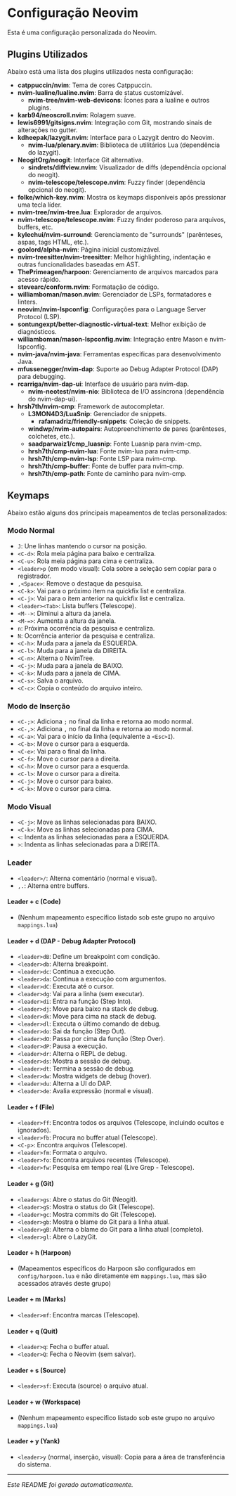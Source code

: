 # Configuração Neovim

Esta é uma configuração personalizada do Neovim.

## Plugins Utilizados

Abaixo está uma lista dos plugins utilizados nesta configuração:

- **catppuccin/nvim**: Tema de cores Catppuccin.
- **nvim-lualine/lualine.nvim**: Barra de status customizável.
    - **nvim-tree/nvim-web-devicons**: Ícones para a lualine e outros plugins.
- **karb94/neoscroll.nvim**: Rolagem suave.
- **lewis6991/gitsigns.nvim**: Integração com Git, mostrando sinais de alterações no gutter.
- **kdheepak/lazygit.nvim**: Interface para o Lazygit dentro do Neovim.
    - **nvim-lua/plenary.nvim**: Biblioteca de utilitários Lua (dependência do lazygit).
- **NeogitOrg/neogit**: Interface Git alternativa.
    - **sindrets/diffview.nvim**: Visualizador de diffs (dependência opcional do neogit).
    - **nvim-telescope/telescope.nvim**: Fuzzy finder (dependência opcional do neogit).
- **folke/which-key.nvim**: Mostra os keymaps disponíveis após pressionar uma tecla líder.
- **nvim-tree/nvim-tree.lua**: Explorador de arquivos.
- **nvim-telescope/telescope.nvim**: Fuzzy finder poderoso para arquivos, buffers, etc.
- **kylechui/nvim-surround**: Gerenciamento de "surrounds" (parênteses, aspas, tags HTML, etc.).
- **goolord/alpha-nvim**: Página inicial customizável.
- **nvim-treesitter/nvim-treesitter**: Melhor highlighting, indentação e outras funcionalidades baseadas em AST.
- **ThePrimeagen/harpoon**: Gerenciamento de arquivos marcados para acesso rápido.
- **stevearc/conform.nvim**: Formatação de código.
- **williamboman/mason.nvim**: Gerenciador de LSPs, formatadores e linters.
- **neovim/nvim-lspconfig**: Configurações para o Language Server Protocol (LSP).
- **sontungexpt/better-diagnostic-virtual-text**: Melhor exibição de diagnósticos.
- **williamboman/mason-lspconfig.nvim**: Integração entre Mason e nvim-lspconfig.
- **nvim-java/nvim-java**: Ferramentas específicas para desenvolvimento Java.
- **mfussenegger/nvim-dap**: Suporte ao Debug Adapter Protocol (DAP) para debugging.
- **rcarriga/nvim-dap-ui**: Interface de usuário para nvim-dap.
    - **nvim-neotest/nvim-nio**: Biblioteca de I/O assíncrona (dependência do nvim-dap-ui).
- **hrsh7th/nvim-cmp**: Framework de autocompletar.
    - **L3MON4D3/LuaSnip**: Gerenciador de snippets.
        - **rafamadriz/friendly-snippets**: Coleção de snippets.
    - **windwp/nvim-autopairs**: Autopreenchimento de pares (parênteses, colchetes, etc.).
    - **saadparwaiz1/cmp_luasnip**: Fonte Luasnip para nvim-cmp.
    - **hrsh7th/cmp-nvim-lua**: Fonte nvim-lua para nvim-cmp.
    - **hrsh7th/cmp-nvim-lsp**: Fonte LSP para nvim-cmp.
    - **hrsh7th/cmp-buffer**: Fonte de buffer para nvim-cmp.
    - **hrsh7th/cmp-path**: Fonte de caminho para nvim-cmp.

## Keymaps

Abaixo estão alguns dos principais mapeamentos de teclas personalizados:

### Modo Normal

- `J`: Une linhas mantendo o cursor na posição.
- `<C-d>`: Rola meia página para baixo e centraliza.
- `<C-u>`: Rola meia página para cima e centraliza.
- `<leader>p` (em modo visual): Cola sobre a seleção sem copiar para o registrador.
- `,<Space>`: Remove o destaque da pesquisa.
- `<C-k>`: Vai para o próximo item na quickfix list e centraliza.
- `<C-j>`: Vai para o item anterior na quickfix list e centraliza.
- `<leader><Tab>`: Lista buffers (Telescope).
- `<M-->`: Diminui a altura da janela.
- `<M-=>`: Aumenta a altura da janela.
- `n`: Próxima ocorrência da pesquisa e centraliza.
- `N`: Ocorrência anterior da pesquisa e centraliza.
- `<C-h>`: Muda para a janela da ESQUERDA.
- `<C-l>`: Muda para a janela da DIREITA.
- `<C-n>`: Alterna o NvimTree.
- `<C-j>`: Muda para a janela de BAIXO.
- `<C-k>`: Muda para a janela de CIMA.
- `<C-s>`: Salva o arquivo.
- `<C-c>`: Copia o conteúdo do arquivo inteiro.

### Modo de Inserção

- `<C-;>`: Adiciona `;` no final da linha e retorna ao modo normal.
- `<C-,>`: Adiciona `,` no final da linha e retorna ao modo normal.
- `<C-a>`: Vai para o início da linha (equivalente a `<Esc>I`).
- `<C-b>`: Move o cursor para a esquerda.
- `<C-e>`: Vai para o final da linha.
- `<C-f>`: Move o cursor para a direita.
- `<C-h>`: Move o cursor para a esquerda.
- `<C-l>`: Move o cursor para a direita.
- `<C-j>`: Move o cursor para baixo.
- `<C-k>`: Move o cursor para cima.

### Modo Visual

- `<C-j>`: Move as linhas selecionadas para BAIXO.
- `<C-k>`: Move as linhas selecionadas para CIMA.
- `<`: Indenta as linhas selecionadas para a ESQUERDA.
- `>`: Indenta as linhas selecionadas para a DIREITA.

### Leader

- `<leader>/`: Alterna comentário (normal e visual).
- `,.`: Alterna entre buffers.

#### Leader + c (Code)
- (Nenhum mapeamento específico listado sob este grupo no arquivo `mappings.lua`)

#### Leader + d (DAP - Debug Adapter Protocol)
- `<leader>dB`: Define um breakpoint com condição.
- `<leader>db`: Alterna breakpoint.
- `<leader>dc`: Continua a execução.
- `<leader>da`: Continua a execução com argumentos.
- `<leader>dC`: Executa até o cursor.
- `<leader>dg`: Vai para a linha (sem executar).
- `<leader>di`: Entra na função (Step Into).
- `<leader>dj`: Move para baixo na stack de debug.
- `<leader>dk`: Move para cima na stack de debug.
- `<leader>dl`: Executa o último comando de debug.
- `<leader>do`: Sai da função (Step Out).
- `<leader>dO`: Passa por cima da função (Step Over).
- `<leader>dP`: Pausa a execução.
- `<leader>dr`: Alterna o REPL de debug.
- `<leader>ds`: Mostra a sessão de debug.
- `<leader>dt`: Termina a sessão de debug.
- `<leader>dw`: Mostra widgets de debug (hover).
- `<leader>du`: Alterna a UI do DAP.
- `<leader>de`: Avalia expressão (normal e visual).

#### Leader + f (File)
- `<leader>ff`: Encontra todos os arquivos (Telescope, incluindo ocultos e ignorados).
- `<leader>fb`: Procura no buffer atual (Telescope).
- `<C-p>`: Encontra arquivos (Telescope).
- `<leader>fm`: Formata o arquivo.
- `<leader>fo`: Encontra arquivos recentes (Telescope).
- `<leader>fw`: Pesquisa em tempo real (Live Grep - Telescope).

#### Leader + g (Git)
- `<leader>gs`: Abre o status do Git (Neogit).
- `<leader>gS`: Mostra o status do Git (Telescope).
- `<leader>gc`: Mostra commits do Git (Telescope).
- `<leader>gb`: Mostra o blame do Git para a linha atual.
- `<leader>gB`: Alterna o blame do Git para a linha atual (completo).
- `<leader>gl`: Abre o LazyGit.

#### Leader + h (Harpoon)
- (Mapeamentos específicos do Harpoon são configurados em `config/harpoon.lua` e não diretamente em `mappings.lua`, mas são acessados através deste grupo)

#### Leader + m (Marks)
- `<leader>mf`: Encontra marcas (Telescope).

#### Leader + q (Quit)
- `<leader>q`: Fecha o buffer atual.
- `<leader>Q`: Fecha o Neovim (sem salvar).

#### Leader + s (Source)
- `<leader>sf`: Executa (source) o arquivo atual.

#### Leader + w (Workspace)
- (Nenhum mapeamento específico listado sob este grupo no arquivo `mappings.lua`)

#### Leader + y (Yank)
- `<leader>y` (normal, inserção, visual): Copia para a área de transferência do sistema.

---

*Este README foi gerado automaticamente.*
